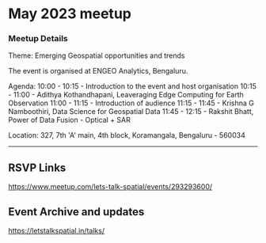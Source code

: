 # May 2023 meetup

### Meetup Details

Theme: Emerging Geospatial opportunities and trends

The event is organised at ENGEO Analytics, Bengaluru.

Agenda:
10:00 - 10:15 - Introduction to the event and host organisation
10:15 - 11:00 - Adithya Kothandhapani, Leaveraging Edge Computing for Earth Observation
11:00 - 11:15 - Introduction of audience
11:15 - 11:45 - Krishna G Namboothiri, Data Science for Geospatial Data
11:45 - 12:15 - Rakshit Bhatt, Power of Data Fusion - Optical + SAR

Location:
327, 7th 'A' main, 4th block, Koramangala, Bengaluru - 560034

---

## RSVP Links
https://www.meetup.com/lets-talk-spatial/events/293293600/

## Event Archive and updates
https://letstalkspatial.in/talks/
